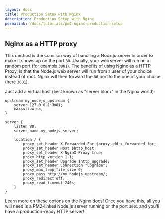 ```yaml
---
layout: docs
title: Production Setup with Nginx
description: Production Setup with Nginx
permalink: /docs/tutorials/pm2-nginx-production-setup
---
```


## Nginx as a HTTP proxy

This method is the common way of handling a Node.js server in order to make it shows up on the port `80`. Usually, your web server will run on a random port (for example `3001`). The benefits of using Nginx as a HTTP Proxy, is that the Node.js web server will run from a user of your choice instead of root. Nginx will then forward the `80` port to the one of your choice (here `3001`).

Just add a virtual host (best known as "server block" in the Nginx world):

```
upstream my_nodejs_upstream {
    server 127.0.0.1:3001;
    keepalive 64;
}

server {
    listen 80;
    server_name my_nodejs_server;
    
    location / {
    	proxy_set_header X-Forwarded-For $proxy_add_x_forwarded_for;
    	proxy_set_header Host $http_host;
    	proxy_set_header X-NginX-Proxy true;
    	proxy_http_version 1.1;
    	proxy_set_header Upgrade $http_upgrade;
    	proxy_set_header Connection "upgrade";
    	proxy_max_temp_file_size 0;
    	proxy_pass http://my_nodejs_upstream/;
    	proxy_redirect off;
    	proxy_read_timeout 240s;
    }
}
```

Learn more on these options on the [Nginx docs](http://nginx.org/en/docs/http/websocket.html)! Once you have this, all you will need is a PM2-linked Node.js server running on the port `3001` and you'll have a production-ready HTTP server!
